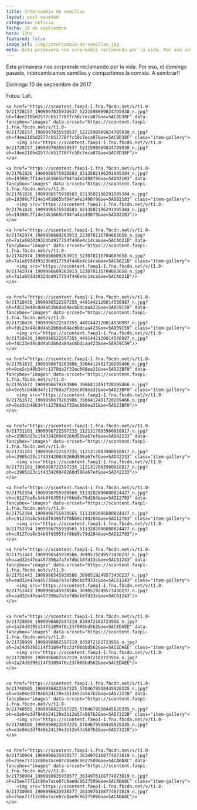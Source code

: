 ```yaml
---
title: Intercambio de semillas
layout: post-novedad
categoria: noticia
fecha: 10 de septiembre
hora: 13hs
featured: false
image_url: /img/intercambio-de-semillas.jpg
meta: Esta primavera nos sorprendió reclamando por la vida. Por eso intercambiamos semillas y compartimos la comida.
---
```


Esta primavera nos sorprende reclamando por la vida. Por eso, el domingo pasado, intercambiamos semillas y compartimos la comida.
A sembrar!!

Domingo 10 de septiembre de 2017

Fotos: Lali.

<div class="gallery">
	
	<a href="https://scontent.faep1-1.fna.fbcdn.net/v/t1.0-9/21728157_1909997035930537_5221598969824705930_n.jpg?oh=f4ee210bd2577cb51778ffc50c7eca87&oe=5AC8D38F" data-fancybox="images" data-srcset="https://scontent.faep1-1.fna.fbcdn.net/v/t1.0-9/21728157_1909997035930537_5221598969824705930_n.jpg?oh=f4ee210bd2577cb51778ffc50c7eca87&oe=5AC8D38F" class="item-gallery">
		<img src="https://scontent.faep1-1.fna.fbcdn.net/v/t1.0-9/21728157_1909997035930537_5221598969824705930_n.jpg?oh=f4ee210bd2577cb51778ffc50c7eca87&oe=5AC8D38F"/>
	</a>

	<a href="https://scontent.faep1-1.fna.fbcdn.net/v/t1.0-9/21761826_1909996575930583_8313502196291995384_n.jpg?oh=19398c7f14e1461665bf94fa4e2498f9&oe=5AD02103" data-fancybox="images" data-srcset="https://scontent.faep1-1.fna.fbcdn.net/v/t1.0-9/21761826_1909996575930583_8313502196291995384_n.jpg?oh=19398c7f14e1461665bf94fa4e2498f9&oe=5AD02103" class="item-gallery">
		<img src="https://scontent.faep1-1.fna.fbcdn.net/v/t1.0-9/21761826_1909996575930583_8313502196291995384_n.jpg?oh=19398c7f14e1461665bf94fa4e2498f9&oe=5AD02103"/>
	</a>

	<a href="https://scontent.faep1-1.fna.fbcdn.net/v/t1.0-9/21742974_1909996609263913_523078116704603658_n.jpg?oh=7a1a693d3932dbd917754f446e4c14ca&oe=5ACA021D" data-fancybox="images" data-srcset="https://scontent.faep1-1.fna.fbcdn.net/v/t1.0-9/21742974_1909996609263913_523078116704603658_n.jpg?oh=7a1a693d3932dbd917754f446e4c14ca&oe=5ACA021D" class="item-gallery">
		<img src="https://scontent.faep1-1.fna.fbcdn.net/v/t1.0-9/21742974_1909996609263913_523078116704603658_n.jpg?oh=7a1a693d3932dbd917754f446e4c14ca&oe=5ACA021D"/>
	</a>


	<a href="https://scontent.faep1-1.fna.fbcdn.net/v/t1.0-9/21728430_1909996522597255_4491442120014530987_n.jpg?oh=fdc23e44c8d4ab2b6da84ac6bdcaa423&oe=5A959C59" data-fancybox="images" data-srcset="https://scontent.faep1-1.fna.fbcdn.net/v/t1.0-9/21728430_1909996522597255_4491442120014530987_n.jpg?oh=fdc23e44c8d4ab2b6da84ac6bdcaa423&oe=5A959C59" class="item-gallery">
		<img src="https://scontent.faep1-1.fna.fbcdn.net/v/t1.0-9/21728430_1909996522597255_4491442120014530987_n.jpg?oh=fdc23e44c8d4ab2b6da84ac6bdcaa423&oe=5A959C59"/>
	</a>

	<a href="https://scontent.faep1-1.fna.fbcdn.net/v/t1.0-9/21761672_1909996679263906_3966412491720289466_n.jpg?oh=9ce5cb48b34fc1278da2f32ec008ea31&oe=5AD23BF0" data-fancybox="images" data-srcset="https://scontent.faep1-1.fna.fbcdn.net/v/t1.0-9/21761672_1909996679263906_3966412491720289466_n.jpg?oh=9ce5cb48b34fc1278da2f32ec008ea31&oe=5AD23BF0" class="item-gallery">
		<img src="https://scontent.faep1-1.fna.fbcdn.net/v/t1.0-9/21761672_1909996679263906_3966412491720289466_n.jpg?oh=9ce5cb48b34fc1278da2f32ec008ea31&oe=5AD23BF0"/>
	</a>


	<a href="https://scontent.faep1-1.fna.fbcdn.net/v/t1.0-9/21731101_1909996722597235_1121317803900818817_n.jpg?oh=c2905d23c1f433420848260d596a67ef&oe=5AD42233" data-fancybox="images" data-srcset="https://scontent.faep1-1.fna.fbcdn.net/v/t1.0-9/21731101_1909996722597235_1121317803900818817_n.jpg?oh=c2905d23c1f433420848260d596a67ef&oe=5AD42233" class="item-gallery">
		<img src="https://scontent.faep1-1.fna.fbcdn.net/v/t1.0-9/21731101_1909996722597235_1121317803900818817_n.jpg?oh=c2905d23c1f433420848260d596a67ef&oe=5AD42233"/>
	</a>

	<a href="https://scontent.faep1-1.fna.fbcdn.net/v/t1.0-9/21752394_1909996755930565_5113202806080824427_n.jpg?oh=c9127da8c54b8f6395fdf0bb9c79d284&oe=5AD12783" data-fancybox="images" data-srcset="https://scontent.faep1-1.fna.fbcdn.net/v/t1.0-9/21752394_1909996755930565_5113202806080824427_n.jpg?oh=c9127da8c54b8f6395fdf0bb9c79d284&oe=5AD12783" class="item-gallery">
		<img src="https://scontent.faep1-1.fna.fbcdn.net/v/t1.0-9/21752394_1909996755930565_5113202806080824427_n.jpg?oh=c9127da8c54b8f6395fdf0bb9c79d284&oe=5AD12783"/>
	</a>

	<a href="https://scontent.faep1-1.fna.fbcdn.net/v/t1.0-9/21751443_1909996545930586_3690519249573430237_n.jpg?oh=aad32e47ea457356a7a7e7dbcb8fd33c&oe=5AC61243" data-fancybox="images" data-srcset="https://scontent.faep1-1.fna.fbcdn.net/v/t1.0-9/21751443_1909996545930586_3690519249573430237_n.jpg?oh=aad32e47ea457356a7a7e7dbcb8fd33c&oe=5AC61243" class="item-gallery">
		<img src="https://scontent.faep1-1.fna.fbcdn.net/v/t1.0-9/21751443_1909996545930586_3690519249573430237_n.jpg?oh=aad32e47ea457356a7a7e7dbcb8fd33c&oe=5AC61243"/>
	</a>


	<a href="https://scontent.faep1-1.fna.fbcdn.net/v/t1.0-9/21728099_1909996882597219_835972181723956_n.jpg?oh=2a24d9395114f51894f0c23f008bd562&oe=5ACEDAEE" data-fancybox="images" data-srcset="https://scontent.faep1-1.fna.fbcdn.net/v/t1.0-9/21728099_1909996882597219_835972181723956_n.jpg?oh=2a24d9395114f51894f0c23f008bd562&oe=5ACEDAEE" class="item-gallery">
		<img src="https://scontent.faep1-1.fna.fbcdn.net/v/t1.0-9/21728099_1909996882597219_835972181723956_n.jpg?oh=2a24d9395114f51894f0c23f008bd562&oe=5ACEDAEE"/>
	</a>


	<a href="https://scontent.faep1-1.fna.fbcdn.net/v/t1.0-9/21740505_1909996822597225_5704679558445028335_n.jpg?oh=e1e04e3d7846b24139e3b12e57a567b2&oe=5AD73228" data-fancybox="images" data-srcset="https://scontent.faep1-1.fna.fbcdn.net/v/t1.0-9/21740505_1909996822597225_5704679558445028335_n.jpg?oh=e1e04e3d7846b24139e3b12e57a567b2&oe=5AD73228" class="item-gallery">
		<img src="https://scontent.faep1-1.fna.fbcdn.net/v/t1.0-9/21740505_1909996822597225_5704679558445028335_n.jpg?oh=e1e04e3d7846b24139e3b12e57a567b2&oe=5AD73228"/>
	</a>


	<a href="https://scontent.faep1-1.fna.fbcdn.net/v/t1.0-9/21730904_1909996635930577_3634976168774873819_n.jpg?oh=25ee77712c80e7ace07c8ae0c8627509&oe=5ACABA8C" data-fancybox="images" data-srcset="https://scontent.faep1-1.fna.fbcdn.net/v/t1.0-9/21730904_1909996635930577_3634976168774873819_n.jpg?oh=25ee77712c80e7ace07c8ae0c8627509&oe=5ACABA8C" class="item-gallery">
		<img src="https://scontent.faep1-1.fna.fbcdn.net/v/t1.0-9/21730904_1909996635930577_3634976168774873819_n.jpg?oh=25ee77712c80e7ace07c8ae0c8627509&oe=5ACABA8C"/>
	</a>

</div>